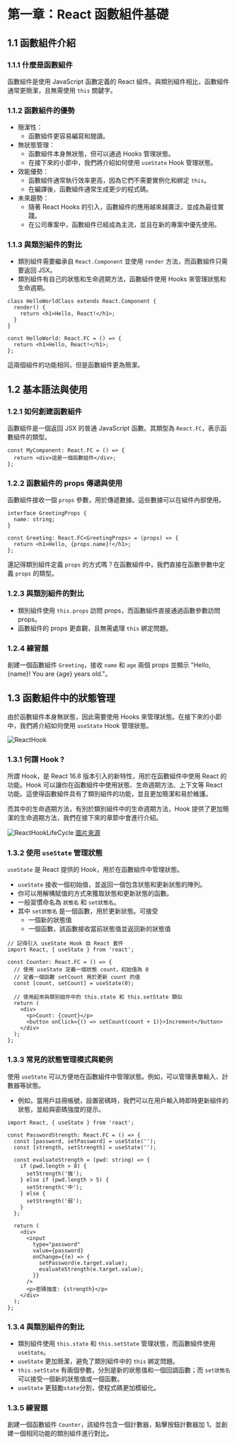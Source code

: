 # 第一章：React 函數組件基礎

## 1.1 函數組件介紹

### 1.1.1 什麼是函數組件

函數組件是使用 JavaScript 函數定義的 React 組件。與類別組件相比，函數組件通常更簡潔，且無需使用 `this` 關鍵字。

### 1.1.2 函數組件的優勢

- 簡潔性：
  - 函數組件更容易編寫和閱讀。
- 無狀態管理：
  - 函數組件本身無狀態，但可以通過 Hooks 管理狀態。
  - 在接下來的小節中，我們將介紹如何使用 `useState` Hook 管理狀態。
- 效能優勢：
  - 函數組件通常執行效率更高，因為它們不需要實例化和綁定 `this`。
  - 在編譯後，函數組件通常生成更少的程式碼。
- 未來趨勢：
  - 隨著 React Hooks 的引入，函數組件的應用越來越廣泛，並成為最佳實踐。
  - 在公司專案中，函數組件已經成為主流，並且在新的專案中優先使用。

### 1.1.3 與類別組件的對比

- 類別組件需要繼承自 `React.Component` 並使用 `render` 方法，而函數組件只需要返回 JSX。
- 類別組件有自己的狀態和生命週期方法，函數組件使用 Hooks 來管理狀態和生命週期。

```tsx
class HelloWorldClass extends React.Component {
  render() {
    return <h1>Hello, React!</h1>;
  }
}

const HelloWorld: React.FC = () => {
  return <h1>Hello, React!</h1>;
};
```
這兩個組件的功能相同，但是函數組件更為簡潔。

## 1.2 基本語法與使用

### 1.2.1 如何創建函數組件

函數組件是一個返回 JSX 的普通 JavaScript 函數。其類型為 `React.FC`，表示函數組件的類型。

```tsx
const MyComponent: React.FC = () => {
  return <div>這是一個函數組件</div>;
};
```

### 1.2.2 函數組件的 props 傳遞與使用

函數組件接收一個 `props` 參數，用於傳遞數據。這些數據可以在組件內部使用。

```tsx
interface GreetingProps {
  name: string;
}

const Greeting: React.FC<GreetingProps> = (props) => {
  return <h1>Hello, {props.name}!</h1>;
};
```

還記得類別組件定義 `props` 的方式嗎？在函數組件中，我們直接在函數參數中定義 `props` 的類型。

### 1.2.3 與類別組件的對比

- 類別組件使用 `this.props` 訪問 props，而函數組件直接通過函數參數訪問 props。
- 函數組件的 props 更直觀，且無需處理 `this` 綁定問題。

### 1.2.4 練習題

創建一個函數組件 `Greeting`，接收 `name` 和 `age` 兩個 props 並顯示 "Hello, {name}! You are {age} years old."。

## 1.3 函數組件中的狀態管理

由於函數組件本身無狀態，因此需要使用 Hooks 來管理狀態。在接下來的小節中，我們將介紹如何使用 `useState` Hook 管理狀態。

![ReactHook](images/ReactHook.png)

### 1.3.1 何謂 Hook ?

所謂 Hook，是 React 16.8 版本引入的新特性，用於在函數組件中使用 React 的功能。Hook 可以讓你在函數組件中使用狀態、生命週期方法、上下文等 React 功能。這使得函數組件具有了類別組件的功能，並且更加簡潔和易於維護。

而其中的生命週期方法，有別於類別組件中的生命週期方法，Hook 提供了更加簡潔的生命週期方法，我們在接下來的章節中會進行介紹。

![ReactHookLifeCycle](images/ReactHookLifeCycle.png)
[圖片來源](https://wavez.github.io/react-hooks-lifecycle/)

### 1.3.2 使用 `useState` 管理狀態

`useState` 是 React 提供的 Hook，用於在函數組件中管理狀態。

- `useState` 接收一個初始值，並返回一個包含狀態和更新狀態的陣列。
- 你可以用解構賦值的方式來獲取狀態和更新狀態的函數。
- 一般習慣命名為 `狀態名` 和 `set狀態名`。
- 其中 `set狀態名` 是一個函數，用於更新狀態。可接受
  - 一個新的狀態值
  - 一個函數，該函數接收當前狀態值並返回新的狀態值

```tsx
// 記得引入 useState Hook 自 React 套件
import React, { useState } from 'react';

const Counter: React.FC = () => {
  // 使用 useState 定義一個狀態 count，初始值為 0
  // 定義一個函數 setCount 用於更新 count 的值
  const [count, setCount] = useState(0);

  // 使用起來與類別組件中的 this.state 和 this.setState 類似
  return (
    <div>
      <p>Count: {count}</p>
      <button onClick={() => setCount(count + 1)}>Increment</button>
    </div>
  );
};
```

### 1.3.3 常見的狀態管理模式與範例

使用 `useState` 可以方便地在函數組件中管理狀態。例如，可以管理表單輸入、計數器等狀態。

- 例如，當用戶註冊帳號，設置密碼時，我們可以在用戶輸入時即時更新組件的狀態，並給與密碼強度的提示。

```tsx
import React, { useState } from 'react';

const PasswordStrength: React.FC = () => {
  const [password, setPassword] = useState('');
  const [strength, setStrength] = useState('');

  const evaluateStrength = (pwd: string) => {
    if (pwd.length > 8) {
      setStrength('強');
    } else if (pwd.length > 5) {
      setStrength('中');
    } else {
      setStrength('弱');
    }
  };

  return (
    <div>
      <input
        type="password"
        value={password}
        onChange={(e) => {
          setPassword(e.target.value);
          evaluateStrength(e.target.value);
        }}
      />
      <p>密碼強度: {strength}</p>
    </div>
  );
};
```

### 1.3.4 與類別組件的對比

- 類別組件使用 `this.state` 和 `this.setState` 管理狀態，而函數組件使用 `useState`。
- `useState` 更加簡潔，避免了類別組件中的 `this` 綁定問題。
- `this.setState` 有兩個參數，分別是新的狀態值和一個回調函數；而 `set狀態名` 可以接受一個新的狀態值或一個函數。
- `useState` 更鼓勵`state`分割，使程式碼更加模組化。

### 1.3.5 練習題

創建一個函數組件 `Counter`，該組件包含一個計數器，點擊按鈕計數器加 1。並創建一個相同功能的類別組件進行對比。
